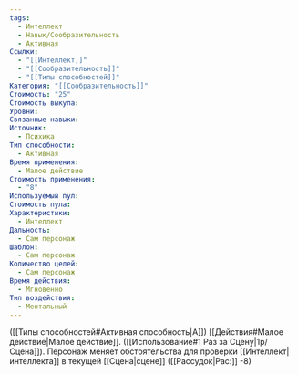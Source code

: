 ```yaml
---
tags:
  - Интеллект
  - Навык/Сообразительность
  - Активная
Ссылки:
  - "[[Интеллект]]"
  - "[[Сообразительность]]"
  - "[[Типы способностей]]"
Категория: "[[Сообразительность]]"
Стоимость: "25"
Стоимость выкупа: 
Уровни: 
Связанные навыки: 
Источник:
  - Психика
Тип способности:
  - Активная
Время применения:
  - Малое действие
Стоимость применения:
  - "8"
Используемый пул: 
Стоимость пула: 
Характеристики:
  - Интеллект
Дальность:
  - Сам персонаж
Шаблон:
  - Сам персонаж
Количество целей:
  - Сам персонаж
Время действия:
  - Мгновенно
Тип воздействия:
  - Ментальный
---
```

([[Типы способностей#Активная способность|А]]) [[Действия#Малое действие|Малое действие]]. ([[Использование#1 Раз за Сцену|1р/Сцена]]). Персонаж меняет обстоятельства для проверки [[Интеллект|интеллекта]] в текущей [[Сцена|сцене]] ([[Рассудок|Рас:]] -8)